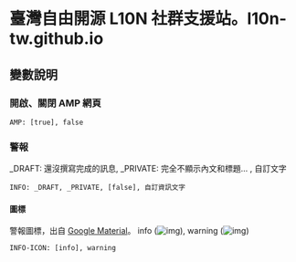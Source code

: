 # 臺灣自由開源 L10N 社群支援站。l10n-tw.github.io

## 變數說明

### 開啟、關閉 AMP 網頁
```
AMP: [true], false 
```

### 警報

_DRAFT: 還沒撰寫完成的訊息,  _PRIVATE: 完全不顯示內文和標題... , 自訂文字

```
INFO: _DRAFT, _PRIVATE, [false], 自訂資訊文字
```
#### 圖標
警報圖標，出自 [Google Material](https://material.io/)。
info (![img](https://fonts.gstatic.com/s/i/materialicons/info/v7/24px.svg)), 
warning (![img](https://fonts.gstatic.com/s/i/materialiconsoutlined/warning/v5/24px.svg))
```
INFO-ICON: [info], warning
```